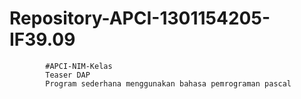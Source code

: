 # Repository-APCI-1301154205-IF39.09
            #APCI-NIM-Kelas
            Teaser DAP 
            Program sederhana menggunakan bahasa pemrograman pascal
